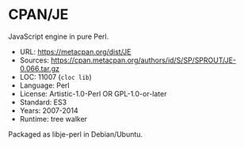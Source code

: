 # CPAN/JE

JavaScript engine in pure Perl.

* URL:        https://metacpan.org/dist/JE
* Sources:    https://cpan.metacpan.org/authors/id/S/SP/SPROUT/JE-0.066.tar.gz
* LOC:        11007 (`cloc lib`)
* Language:   Perl
* License:    Artistic-1.0-Perl OR GPL-1.0-or-later
* Standard:   ES3
* Years:      2007-2014
* Runtime:    tree walker

Packaged as libje-perl in Debian/Ubuntu.
